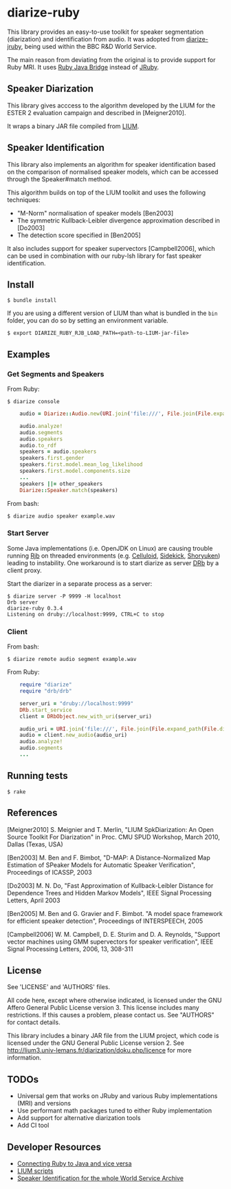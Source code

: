 # diarize-ruby

This library provides an easy-to-use toolkit for speaker segmentation (diarization) and identification from audio. It was adopted from [diarize-jruby](https://github.com/bbc/diarize-jruby), being used within the BBC R&D World Service.

The main reason from deviating from the original is to provide support for Ruby MRI. It uses [Ruby Java Bridge](http://rjb.rubyforge.org) instead of [JRuby](http://jruby.org).

## Speaker Diarization

This library gives acccess to the algorithm developed by the LIUM
for the ESTER 2 evaluation campaign and described in [Meigner2010].

It wraps a binary JAR file compiled from [LIUM](http://lium3.univ-lemans.fr/diarization/doku.php/welcome).

## Speaker Identification

This library also implements an algorithm for speaker identification
based on the comparison of normalised speaker models, which can be
accessed through the Speaker#match method.

This algorithm builds on top of the LIUM toolkit and uses the following
techniques:

 * "M-Norm" normalisation of speaker models [Ben2003]
 * The symmetric Kullback-Leibler divergence approximation described in [Do2003]
 * The detection score specified in [Ben2005]

It also includes support for speaker supervectors [Campbell2006], which
can be used in combination with our ruby-lsh library for fast speaker
identification.

## Install

    $ bundle install

If you are using a different version of LIUM than what is bundled in the `bin` folder, you can do so by setting an environment variable.

    $ export DIARIZE_RUBY_RJB_LOAD_PATH=<path-to-LIUM-jar-file>

## Examples

### Get Segments and Speakers

From Ruby:

    $ diarize console

```ruby
    audio = Diarize::Audio.new(URI.join('file:///', File.join(File.expand_path(File.dirname(__FILE__)), "test", "data", "will-and-juergen.wav")))

    audio.analyze!
    audio.segments
    audio.speakers
    audio.to_rdf
    speakers = audio.speakers
    speakers.first.gender
    speakers.first.model.mean_log_likelihood
    speakers.first.model.components.size
    ...
    speakers ||= other_speakers
    Diarize::Speaker.match(speakers)
```

From bash:

    $ diarize audio speaker example.wav

### Start Server

Some Java implementations (i.e. OpenJDK on Linux) are causing trouble running [Rjb](http://rjb.rubyforge.org) on threaded environments (e.g. [Celluloid](https://github.com/celluloid/celluloid), [Sidekick](https://github.com/mperham/sidekiq), [Shoryuken](https://github.com/phstc/shoryuken)) leading to instability. One workaround is to start diarize as server [DRb](http://ruby-doc.org/stdlib-2.0.0/libdoc/drb/rdoc/DRb.html) by a client proxy.

Start the diarizer in a separate process as a server:

    $ diarize server -P 9999 -H localhost
    Drb server
    diarize-ruby 0.3.4
    Listening on druby://localhost:9999, CTRL+C to stop

### Client

From bash:

    $ diarize remote audio segment example.wav

From Ruby:

```ruby
    require "diarize"
    require "drb/drb"

    server_uri = "druby://localhost:9999"
    DRb.start_service
    client = DRbObject.new_with_uri(server_uri)

    audio_uri = URI.join('file:///', File.join(File.expand_path(File.dirname(__FILE__)), "test", "data", "will-and-juergen.wav"))
    audio = client.new_audio(audio_uri)
    audio.analyze!
    audio.segments
    ...
```

## Running tests

    $ rake

## References

[Meigner2010] S. Meignier and T. Merlin, "LIUM SpkDiarization:
An Open Source Toolkit For Diarization" in Proc. CMU SPUD Workshop,
March 2010, Dallas (Texas, USA)

[Ben2003] M. Ben and F. Bimbot, "D-MAP: A Distance-Normalized Map
Estimation of SPeaker Models for Automatic Speaker Verification",
Proceedings of ICASSP, 2003

[Do2003] M. N. Do, "Fast Approximation of Kullback-Leibler Distance
for Dependence Trees and Hidden Markov Models",
IEEE Signal Processing Letters, April 2003

[Ben2005] M. Ben and G. Gravier and F. Bimbot. "A model space
framework for efficient speaker detection",
Proceedings of INTERSPEECH, 2005

[Campbell2006] W. M. Campbell, D. E. Sturim and D. A. Reynolds,
"Support vector machines using GMM supervectors for speaker verification",
IEEE Signal Processing Letters, 2006, 13, 308-311

## License

See 'LICENSE' and 'AUTHORS' files.

All code here, except where otherwise indicated, is licensed under
the GNU Affero General Public License version 3. This license includes
many restrictions. If this causes a problem, please contact us.
See "AUTHORS" for contact details.

This library includes a binary JAR file from the LIUM project, which code
is licensed under the GNU General Public License version 2. See
http://lium3.univ-lemans.fr/diarization/doku.php/licence for more
information.

## TODOs

* Universal gem that works on JRuby and various Ruby implementations (MRI) and versions
* Use performant math packages tuned to either Ruby implementation
* Add support for alternative diarization tools
* Add CI tool

## Developer Resources

* [Connecting Ruby to Java and vice versa](http://nofail.de/2010/04/ruby-in-java-java-in-ruby-jruby-or-ruby-java-bridge/)
* [LIUM scripts](https://github.com/StevenLOL/LIUM/blob/master/ilp_diarization2.sh)
* [Speaker Identification for the whole World Service Archive](http://www.bbc.co.uk/rd/blog/2014-01-speaker-identification-for-the-whole-world-service-archive)
